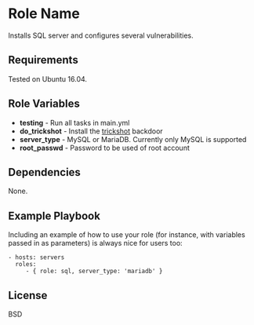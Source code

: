 Role Name
=========

Installs SQL server and configures several vulnerabilities.

Requirements
------------

Tested on Ubuntu 16.04.

Role Variables
--------------

* **testing** - Run all tasks in main.yml
* **do_trickshot** - Install the [trickshot](https://github.com/RITRedteam/Trickshot) backdoor
* **server_type** - MySQL or MariaDB. Currently only MySQL is supported
* **root_passwd** - Password to be used of root account

Dependencies
------------

None.

Example Playbook
----------------

Including an example of how to use your role (for instance, with variables
passed in as parameters) is always nice for users too:

    - hosts: servers
      roles:
         - { role: sql, server_type: 'mariadb' }

License
-------

BSD
